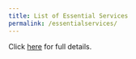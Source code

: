 ```yaml
---
title: List of Essential Services
permalink: /essentialservices/
---
```


Click <a href="https://covid.gobusiness.gov.sg/essentialservices/healthandsocialservices/">here</a> for full details.